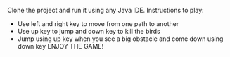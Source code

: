 Clone the project and run it using any Java IDE. 
Instructions to play:  
  * Use left and right key to move from one path to another
  * Use up key to jump and down key to kill the birds
  * Jump using up key when you see a big obstacle and come down using down key
ENJOY THE GAME!
